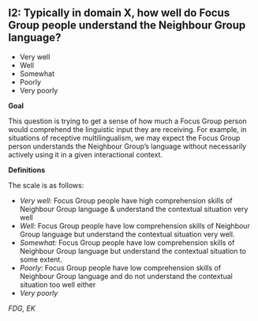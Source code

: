 
## I2: Typically in domain X, how well do Focus Group people understand the Neighbour Group language?

- Very well
- Well
- Somewhat
- Poorly
- Very poorly



**Goal**

This question is trying to get a sense of how much a Focus Group person would comprehend the linguistic input they are receiving. For example, in situations of receptive multilingualism, we may expect the Focus Group person understands the Neighbour Group’s language without necessarily actively using it in a given interactional context.



**Definitions**

The scale is as follows:

- *Very well:* Focus Group people have high comprehension skills of Neighbour Group language & understand the contextual situation very well
- *Well*: Focus Group people have low comprehension skills of Neighbour Group language but understand the contextual situation very well.
- *Somewhat:* Focus Group people have low comprehension skills of Neighbour Group language but understand the contextual situation to some extent.
- *Poorly*: Focus Group people have low comprehension skills of Neighbour Group language and do not understand the contextual situation too well either
- *Very poorly*




*FDG, EK*

